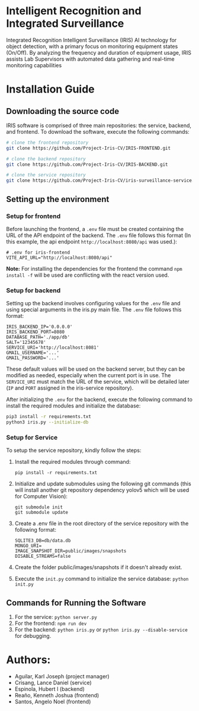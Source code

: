 # Intelligent Recognition and Integrated Surveillance
Integrated Recognition Intelligent Surveillance (IRIS) AI technology for object detection, with a primary focus on monitoring equipment states (On/Off). By analyzing the frequency and duration of equipment usage, IRIS assists Lab Supervisors with automated data gathering and real-time monitoring capabilities

# Installation Guide
## Downloading the source code
IRIS software is comprised of three main repositories: the service, backend, and frontend. To download the software, execute the following commands:

```bash
# clone the frontend repository
git clone https://github.com/Project-Iris-CV/IRIS-FRONTEND.git

# clone the backend repository
git clone https://github.com/Project-Iris-CV/IRIS-BACKEND.git

# clone the service repository
git clone https://github.com/Project-Iris-CV/iris-surveillance-service.git
```

## Setting up the environment
### Setup for frontend
Before launching the frontend, a `.env` file must be created containing the URL of the API endpoint of the backend. The `.env` file follows this format (In this example, the api endpoint `http://localhost:8080/api` was used.):

```
# .env for iris-frontend
VITE_API_URL="http://localhost:8080/api"
```

**Note:** For installing the dependencies for the frontend the command `npm install -f` will be used are conflicting with the react version used.

### Setup for backend
Setting up the backend involves configuring values for the `.env` file and using special arguments in the iris.py main file. The `.env` file follows this format:
```
IRIS_BACKEND_IP='0.0.0.0'
IRIS_BACKEND_PORT=8080
DATABASE_PATH='./app/db'
SALT='12345678'
SERVICE_URI='http://localhost:8081'
GMAIL_USERNAME='...'
GMAIL_PASSWORD='...'
```

These default values will be used on the backend server, but they can be modified as needed, especially when the current port is in use. The `SERVICE_URI` must match the URL of the service, which will be detailed later (`IP` and `PORT` assigned in the iris-service repository).


After initializing the `.env` for the backend, execute the following command to install the required modules and initialize the database:
```bash
pip3 install -r requirements.txt
python3 iris.py --initialize-db
```

### Setup for Service
To setup the service repository, kindly follow the steps:
1. Install the required modules through command:
   ```
   pip install -r requirements.txt
   ```

2. Initialize and update submodules using the following git commands (this will install another git repository dependency yolov5 which will be used for Computer Vision):
   ```
   git submodule init
   git submodule update
   ```
3. Create a .env file in the root directory of the service repository with the following format:
   ```
   SQLITE3_DB=db/data.db
   MONGO_URI=
   IMAGE_SNAPSHOT_DIR=public/images/snapshots
   DISABLE_STREAMS=false
   ```
4. Create the folder public/images/snapshots if it doesn't already exist.
5. Execute the `init.py` command to initialize the service database: `python init.py`

## Commands for Running the Software
1. For the service: `python server.py`
2.  For the frontend: `npm run dev`
3.  For the backend: `python iris.py` or `python iris.py --disable-service` for debugging.

# Authors:
- Aguilar, Karl Joseph (project manager)
- Crisang, Lance Daniel (service)
- Espinola, Hubert I (backend)
- Reaño, Kenneth Joshua (frontend)
- Santos, Angelo Noel (frontend)

